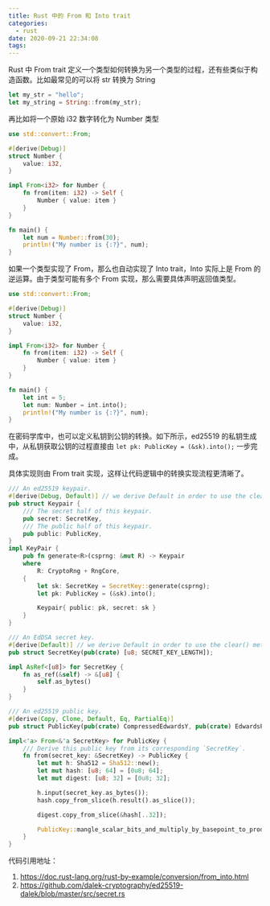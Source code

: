 ```yaml
---
title: Rust 中的 From 和 Into trait
categories:
  - rust
date: 2020-09-21 22:34:08
tags:
---
```


Rust 中 From trait 定义一个类型如何转换为另一个类型的过程，还有些类似于构造函数。比如最常见的可以将 str 转换为 String

```rust
let my_str = "hello";
let my_string = String::from(my_str);
```

再比如将一个原始 i32 数字转化为 Number 类型

```rust
use std::convert::From;

#[derive(Debug)]
struct Number {
    value: i32,
}

impl From<i32> for Number {
    fn from(item: i32) -> Self {
        Number { value: item }
    }
}

fn main() {
    let num = Number::from(30);
    println!("My number is {:?}", num);
}
```


如果一个类型实现了 From，那么也自动实现了 Into trait，Into 实际上是 From 的逆运算。由于类型可能有多个 From 实现，那么需要具体声明返回值类型。


```rust
use std::convert::From;

#[derive(Debug)]
struct Number {
    value: i32,
}

impl From<i32> for Number {
    fn from(item: i32) -> Self {
        Number { value: item }
    }
}

fn main() {
    let int = 5;
    let num: Number = int.into();
    println!("My number is {:?}", num);
}
```


在密码学库中，也可以定义私钥到公钥的转换。如下所示，ed25519 的私钥生成中，从私钥获取公钥的过程直接由 `let pk: PublicKey = (&sk).into();` 一步完成。

具体实现则由 From trait 实现，这样让代码逻辑中的转换实现流程更清晰了。

```rust
/// An ed25519 keypair.
#[derive(Debug, Default)] // we derive Default in order to use the clear() method in Drop
pub struct Keypair {
    /// The secret half of this keypair.
    pub secret: SecretKey,
    /// The public half of this keypair.
    pub public: PublicKey,
}
impl KeyPair {
    pub fn generate<R>(csprng: &mut R) -> Keypair
    where
        R: CryptoRng + RngCore,
    {
        let sk: SecretKey = SecretKey::generate(csprng);
        let pk: PublicKey = (&sk).into();

        Keypair{ public: pk, secret: sk }
    }
}

/// An EdDSA secret key.
#[derive(Default)] // we derive Default in order to use the clear() method in Drop
pub struct SecretKey(pub(crate) [u8; SECRET_KEY_LENGTH]);

impl AsRef<[u8]> for SecretKey {
    fn as_ref(&self) -> &[u8] {
        self.as_bytes()
    }
}

/// An ed25519 public key.
#[derive(Copy, Clone, Default, Eq, PartialEq)]
pub struct PublicKey(pub(crate) CompressedEdwardsY, pub(crate) EdwardsPoint);

impl<'a> From<&'a SecretKey> for PublicKey {
    /// Derive this public key from its corresponding `SecretKey`.
    fn from(secret_key: &SecretKey) -> PublicKey {
        let mut h: Sha512 = Sha512::new();
        let mut hash: [u8; 64] = [0u8; 64];
        let mut digest: [u8; 32] = [0u8; 32];

        h.input(secret_key.as_bytes());
        hash.copy_from_slice(h.result().as_slice());

        digest.copy_from_slice(&hash[..32]);

        PublicKey::mangle_scalar_bits_and_multiply_by_basepoint_to_produce_public_key(&mut digest)
    }
}
```


代码引用地址：

1. https://doc.rust-lang.org/rust-by-example/conversion/from_into.html
2. https://github.com/dalek-cryptography/ed25519-dalek/blob/master/src/secret.rs